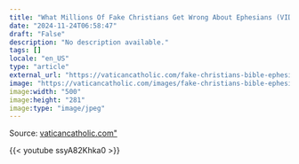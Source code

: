 ```yaml
---
title: "What Millions Of Fake Christians Get Wrong About Ephesians (VIDEO)"
date: "2024-11-24T06:58:47"
draft: "False"
description: "No description available."
tags: []
locale: "en_US"
type: "article"
external_url: "https://vaticancatholic.com/fake-christians-bible-ephesians/"
image: "https://vaticancatholic.com/images/fake-christians-bible-ephesians-mhfm-video-1.jpg"
image:width: "500"
image:height: "281"
image:type: "image/jpeg"
---
```


Source: [vaticancatholic.com"](https://vaticancatholic.com/fake-christians-bible-ephesians/")

{{< youtube ssyA82Khka0 >}}
